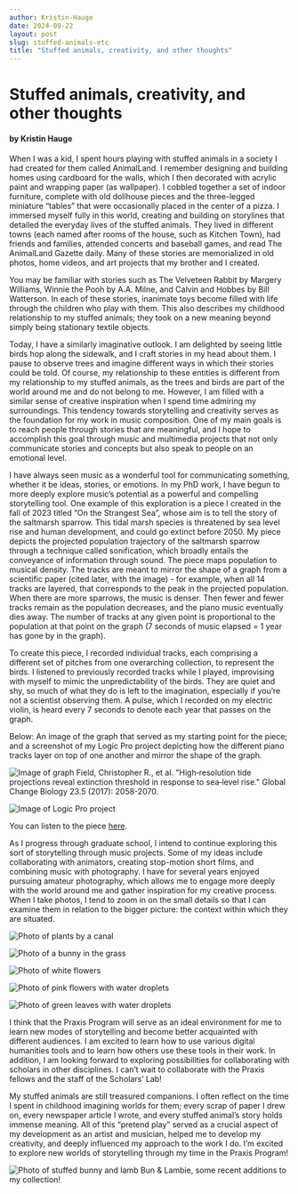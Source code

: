 ```yaml
---
author: Kristin-Hauge
date: 2024-09-22
layout: post
slug: stuffed-animals-etc
title: "Stuffed animals, creativity, and other thoughts"
---
```

# Stuffed animals, creativity, and other thoughts
#### by Kristin Hauge

When I was a kid, I spent hours playing with stuffed animals in a society I had created for them called AnimalLand. I remember designing and building homes using cardboard for the walls, which I then decorated with acrylic paint and wrapping paper (as wallpaper). I cobbled together a set of indoor furniture, complete with old dollhouse pieces and the three-legged miniature “tables” that were occasionally placed in the center of a pizza. I immersed myself fully in this world, creating and building on storylines that detailed the everyday lives of the stuffed animals. They lived in different towns (each named after rooms of the house, such as Kitchen Town), had friends and families, attended concerts and baseball games, and read The AnimalLand Gazette daily. Many of these stories are memorialized in old photos, home videos, and art projects that my brother and I created.

You may be familiar with stories such as The Velveteen Rabbit by Margery Williams, Winnie the Pooh by A.A. Milne, and Calvin and Hobbes by Bill Watterson. In each of these stories, inanimate toys become filled with life through the children who play with them. This also describes my childhood relationship to my stuffed animals; they took on a new meaning beyond simply being stationary textile objects. 

Today, I have a similarly imaginative outlook. I am delighted by seeing little birds hop along the sidewalk, and I craft stories in my head about them. I pause to observe trees and imagine different ways in which their stories could be told. Of course, my relationship to these entities is different from my relationship to my stuffed animals, as the trees and birds are part of the world around me and do not belong to me. However, I am filled with a similar sense of creative inspiration when I spend time admiring my surroundings. This tendency towards storytelling and creativity serves as the foundation for my work in music composition. One of my main goals is to reach people through stories that are meaningful, and I hope to accomplish this goal through music and multimedia projects that not only communicate stories and concepts but also speak to people on an emotional level.

I have always seen music as a wonderful tool for communicating something, whether it be ideas, stories, or emotions. In my PhD work, I have begun to more deeply explore music’s potential as a powerful and compelling storytelling tool. One example of this exploration is a piece I created in the fall of 2023 titled “On the Strangest Sea”, whose aim is to tell the story of the saltmarsh sparrow. This tidal marsh species is threatened by sea level rise and human development, and could go extinct before 2050. My piece depicts the projected population trajectory of the saltmarsh sparrow through a technique called sonification, which broadly entails the conveyance of information through sound. The piece maps population to musical density. The tracks are meant to mirror the shape of a graph from a scientific paper (cited later, with the image) - for example, when all 14 tracks are layered, that corresponds to the peak in the projected population. When there are more sparrows, the music is denser. Then fewer and fewer tracks remain as the population decreases, and the piano music eventually dies away. The number of tracks at any given point is proportional to the population at that point on the graph (7 seconds of music elapsed = 1 year has gone by in the graph). 

To create this piece, I recorded individual tracks, each comprising a different set of pitches from one overarching collection, to represent the birds. I listened to previously recorded tracks while I played, improvising with myself to mimic the unpredictability of the birds. They are quiet and shy, so much of what they do is left to the imagination, especially if you’re not a scientist observing them. A pulse, which I recorded on my electric violin, is heard every 7 seconds to denote each year that passes on the graph.

Below: An image of the graph that served as my starting point for the piece; and a screenshot of my Logic Pro project depicting how the different piano tracks layer on top of one another and mirror the shape of the graph. 

![Image of graph](https://github.com/scholarslab/scholarslab.github.io/blob/KristinH-blog/assets/post-media/2024-09-19-graph-final.png?raw=true)
Field, Christopher R., et al. "High‐resolution tide projections reveal extinction threshold in response to sea‐level rise." Global Change Biology 23.5 (2017): 2058-2070.

![Image of Logic Pro project](https://github.com/scholarslab/scholarslab.github.io/blob/KristinH-blog/assets/post-media/2024-09-18-Logic-screenshot.png?raw=true)

You can listen to the piece [here](https://drive.google.com/file/d/1z9i4dm4DzmZ2RUeuloFQISXlHeimV162/view).

As I progress through graduate school, I intend to continue exploring this sort of storytelling through music projects. Some of my ideas include collaborating with animators, creating stop-motion short films, and combining music with photography. I have for several years enjoyed pursuing amateur photography, which allows me to engage more deeply with the world around me and gather inspiration for my creative process. When I take photos, I tend to zoom in on the small details so that I can examine them in relation to the bigger picture: the context within which they are situated. 

![Photo of plants by a canal](https://github.com/scholarslab/scholarslab.github.io/blob/KristinH-blog/assets/post-media/2024-09-19-Fluffy-plant.jpeg?raw=true)

![Photo of a bunny in the grass](https://github.com/scholarslab/scholarslab.github.io/blob/KristinH-blog/assets/post-media/2024-09-19-Bunny.jpeg?raw=true)

![Photo of white flowers](https://github.com/scholarslab/scholarslab.github.io/blob/KristinH-blog/assets/post-media/2024-09-19-White-flowers.jpeg?raw=true)

![Photo of pink flowers with water droplets](https://github.com/scholarslab/scholarslab.github.io/blob/KristinH-blog/assets/post-media/2024-09-19-Pink-flowers.jpeg?raw=true)

![Photo of green leaves with water droplets](https://github.com/scholarslab/scholarslab.github.io/blob/KristinH-blog/assets/post-media/2024-09-19-Leaves.jpeg?raw=true)

I think that the Praxis Program will serve as an ideal environment for me to learn new modes of storytelling and become better acquainted with different audiences. I am excited to learn how to use various digital humanities tools and to learn how others use these tools in their work. In addition, I am looking forward to exploring possibilities for collaborating with scholars in other disciplines. I can’t wait to collaborate with the Praxis fellows and the staff of the Scholars’ Lab!

My stuffed animals are still treasured companions. I often reflect on the time I spent in childhood imagining worlds for them; every scrap of paper I drew on, every newspaper article I wrote, and every stuffed animal’s story holds immense meaning. All of this “pretend play” served as a crucial aspect of my development as an artist and musician, helped me to develop my creativity, and deeply influenced my approach to the work I do. I’m excited to explore new worlds of storytelling through my time in the Praxis Program!

![Photo of stuffed bunny and lamb](https://github.com/scholarslab/scholarslab.github.io/blob/KristinH-blog/assets/post-media/2024-09-18-Bun-and-Lambie.jpg?raw=true)
Bun & Lambie, some recent additions to my collection!
